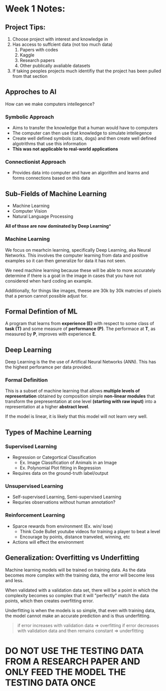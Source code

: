 # Week 1 Notes:

## Project Tips:
1. Choose project with interest and knowledge in
2. Has access to suffcient data (not too much data)
   1. Papers with codes
   2. Kaggle
   3. Research papers
   4. Other publically avaliable datasets 
3. If taking peoples projects much identifiy that the project has been pulled from that section

## Approches to AI
How can we make computers intellegence?

### Symbolic Approach
- Aims to transfer the knowledge that a human would have to computers
- The computer can then use that knowledge to simulate intellegence 
- Create well defined symbols (cats, dogs) and then create well defined algotrithms that use this information
- **This was not applicable to real-world applications**

### Connectionist Approach
- Provides data into computer and have an algorithm and learns and forms connections based on this data

## Sub-Fields of Machine Learning
- Machine Learning
- Computer Vision
- Natural Language Processing

**All of thsse are now dominated by Deep Learning***

### Machine Learning
We focus on mearhcin learning, specifically Deep Learning, aka Neural Networks. This involves the computer learning from data and positive examples so it can then generalize for data it has not seen.

We need machine learning because these will be able to more accurately determine if there is a goat in the image in cases that you have not considered when hard coding an example.

Additionally, for things like images, theese are 30k by 30k matrcies of pixels that a person cannot possible adjust for.


## Formal Defintion of ML
A program that learns from **experience (E)** with respect to some class of **task (T)** and some measure of **performance (P)**. The performace at **T**, as measured by **P**, improves with experience **E**.

## Deep Learning
Deep Learning is the the use of Artifical Neural Networks (ANN). This has the highest perforamce per data provided.

### Formal Definition
This is a subset of machine learning that allows **multiple levels of representation** obtained by composition simple **non-linear modules** that transform the prepresentation at one level **(starting with raw input)** into a representation at a higher **abstract level**.

If the model is linear, it is likely that this model will not learn very well.

## Types of Machine Learning

### Supervised Learning
- Regression or Categortical Classification
  - Ex. Image Classification of Animals in an Image
  - Ex. Polynomial Plot fitting in Regression
- Requires data on the ground-truth label/output

### Unsupervised Learning
- Self-supervised Learning, Semi-supervised Learning
- Requries observations without human annotation?

### Reinforcement Learning
- Sparce rewards from environment (Ex. win/ lose)
  - Think Code Bullet youtube videos for training a player to beat a level
  - Encourage by points, distance tranveled, winning, etc
- Actions will effect the environment

## Generalization: Overfitting vs Underfitting
Machine learning models will be trained on training data. As the data becomes more complex with the training data, the error will become less and less. 

When validated with a validation data set, there will be a point in which the complexity becomes so complex that it will "perfectly" match the data points, which then creates overfitting error. 

Underfitting is when the models is so simple, that even with training data, the model cannot make an accurate prediction and is thus underfitting.

>if error increases with validation data => overfitting
>if error decreases with validation data and then remains constant => underfitting



# DO NOT USE THE TESTING DATA FROM A RESEARCH PAPER AND ONLY FEED THE MODEL THE TESTING DATA ONCE